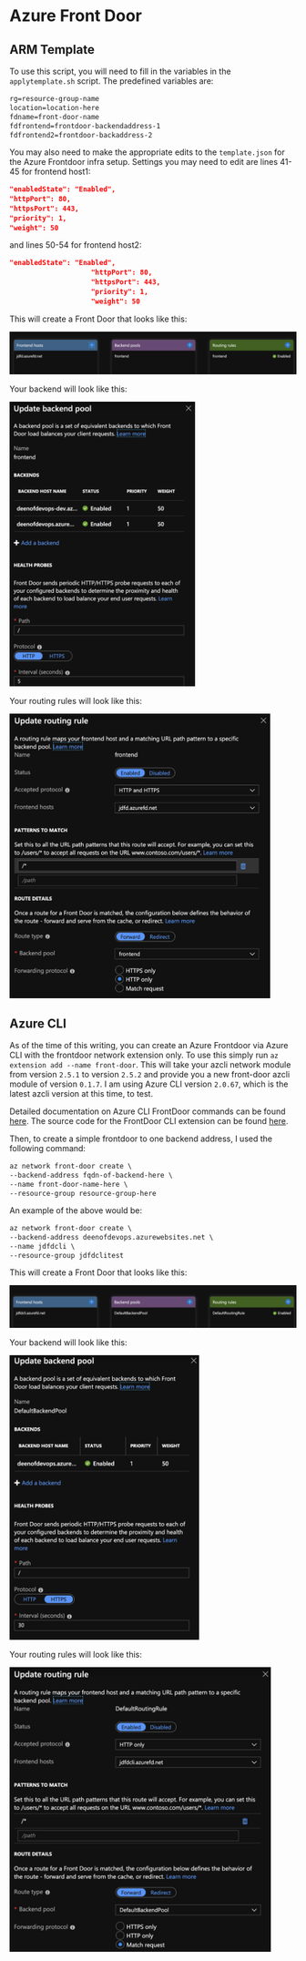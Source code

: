 # Azure Front Door

## ARM Template

To use this script, you will need to fill in the variables in the `applytemplate.sh` script.
The predefined variables are:
```
rg=resource-group-name
location=location-here
fdname=front-door-name
fdfrontend=frontdoor-backendaddress-1
fdfrontend2=frontdoor-backaddress-2
```

You may also need to make the appropriate edits to the `template.json` for the Azure Frontdoor infra setup. Settings you may need to edit are lines 41-45 for frontend host1:

```json
"enabledState": "Enabled",
"httpPort": 80,
"httpsPort": 443,
"priority": 1,
"weight": 50
```
and lines 50-54 for frontend host2:

```json
"enabledState": "Enabled",
                    "httpPort": 80,
                    "httpsPort": 443,
                    "priority": 1,
                    "weight": 50
```

This will create a Front Door that looks like this:

<img src="images/template/designer.png">
<!-- ![Front_Door Designer](images/template/designer.png) -->

Your backend will look like this:

<img src="images/template/backend.png" height="500">
<!-- ![backend](images/template/backend.png) -->

Your routing rules will look like this:

<img src="images/template/routingrules.png" height="500">
<!-- ![routing-rules](images/template/routingrules.png) -->

## Azure CLI

As of the time of this writing, you can create an Azure Frontdoor via Azure CLI with the frontdoor network extension only. To use this simply run `az extension add --name front-door`. This will take your azcli network module from version `2.5.1` to version `2.5.2` and provide you a new front-door azcli module of version `0.1.7`. I am using Azure CLI version `2.0.67`, which is the latest azcli version at this time, to test.

Detailed documentation on Azure CLI FrontDoor commands can be found [here](https://docs.microsoft.com/en-us/cli/azure/ext/front-door/network/front-door?view=azure-cli-latest). The source code for the FrontDoor CLI extension can be found [here](https://github.com/Azure/azure-cli-extensions/tree/master/src/front-door).

Then, to create a simple frontdoor to one backend address, I used the following command:

```
az network front-door create \
--backend-address fqdn-of-backend-here \
--name front-door-name-here \
--resource-group resource-group-here
```

An example of the above would be:
```
az network front-door create \
--backend-address deenofdevops.azurewebsites.net \
--name jdfdcli \
--resource-group jdfdclitest
```

This will create a Front Door that looks like this:

![Front_Door Designer](images/cli/designer.png)

Your backend will look like this:

<img src="images/cli/backend.png" height="500">
<!-- ![backend](images/cli/backend.png) -->

Your routing rules will look like this:

<img src="images/cli/routingrules.png" height="500">
<!-- ![routing-rules](images/cli/routingrules.png) -->